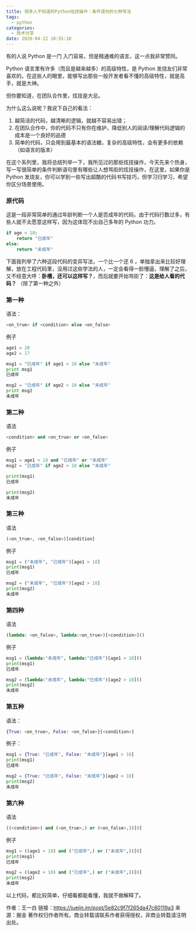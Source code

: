 ```yaml
---
title: 很多人不知道的Python炫技操作：条件语句的七种写法
tags:
  - python
categories:
  - 技术分享
date: 2020-04-22 10:55:18
---
```


有的人说 Python 是一门 入门容易，但是精通难的语言，这一点我非常赞同。

Python 语言里有许多（而且是越来越多）的高级特性，是 Python 发烧友们非常喜欢的。在这些人的眼里，能够写出那些一般开发者看不懂的高级特性，就是高手，就是大神。

但你要知道，在团队合作里，炫技是大忌。

为什么这么说呢？我说下自己的看法：

1. 越简洁的代码，越清晰的逻辑，就越不容易出错；
2. 在团队合作中，你的代码不只有你在维护，降低别人的阅读/理解代码逻辑的成本是一个良好的品德
3. 简单的代码，只会用到最基本的语法糖，复杂的高级特性，会有更多的依赖（如语言的版本）

在这个系列里，我将总结列举一下，我所见过的那些炫技操作，今天先来个热身，写一写很简单的条件判断语句里有哪些让人想骂街的炫技操作，在这里，如果你是 Python 发烧友，你可以学到一些写出超酷的代码书写技巧，但学习归学习，希望你区分场景使用。

<!--more-->

### 原代码

这是一段非常简单的通过年龄判断一个人是否成年的代码，由于代码行数过多，有些人就不太愿意这样写，因为这体现不出自己多年的 Python 功力。

```python
if age > 18:
    return "已成年"
else:
    return "未成年"
```

下面我列举了六种这段代码的变异写法，一个比一个还 6 ，单独拿出来比较好理解，放在工程代码里，没用过这些学法的人，一定会看得一脸懵逼，理解了之后，又不经意大呼：**卧槽，还可以这样写？**，而后就要开始骂街了：**这是给人看的代码？**  （除了第一种之外）

### 第一种

语法：

```python
<on_true> if <condition> else <on_false> 
```

例子

```python
age1 = 20
age2 = 17

msg1 = "已成年" if age1 > 18 else "未成年"
print msg1
已成年

msg2 = "已成年" if age2 > 18 else "未成年"
print msg2
未成年
```

### 第二种

语法

```python
<condition> and <on_true> or <on_false>
```

例子

```python
msg1 = age1 > 18 and "已成年" or "未成年"
msg2 = "已成年" if age2 > 18 else "未成年"

print(msg1)
已成年

print(msg2)
未成年
```

### 第三种

语法

```python
(<on_true>, <on_false>)[condition]
```

例子

```python
msg1 = ("未成年", "已成年")[age1 > 18]
print(msg1)
已成年

msg2 = ("未成年", "已成年")[age2 > 18]
print(msg2)
未成年
```

### 第四种

语法

```python
(lambda: <on_false>, lambda:<on_true>)[<condition>]()
```

例子

```python
msg1 = (lambda:"未成年", lambda:"已成年")[age1 > 18]()
print(msg1)
已成年

msg2 = (lambda:"未成年", lambda:"已成年")[age2 > 18]()
print(msg2)
未成年
```

### 第五种

语法：

```python
{True: <on_true>, False: <on_false>}[<condition>]
```

例子：

```python
msg1 = {True: "已成年", False: "未成年"}[age1 > 18]
print(msg1)
已成年

msg2 = {True: "已成年", False: "未成年"}[age2 > 18]
print(msg2)
未成年
```

### 第六种

语法

```python
((<condition>) and (<on_true>,) or (<on_false>,))[0]
```

例子

```python
msg1 = ((age1 > 18) and ("已成年",) or ("未成年",))[0]
print(msg1)
已成年

msg2 = ((age2 > 18) and ("已成年",) or ("未成年",))[0]
print(msg2)
未成年
```

以上代码，都比较简单，仔细看都能看懂，我就不做解释了。

作者：王一白
链接：https://juejin.im/post/5e82c9f7f265da47c80119a3
来源：掘金
著作权归作者所有。商业转载请联系作者获得授权，非商业转载请注明出处。